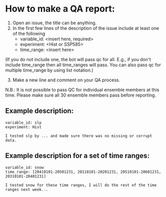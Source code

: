 # How to make a QA report:

1. Open an issue, the title can be anything.
2. In the first few lines of the description of the issue include at least one of the following
   - variable_id: \<insert here, required\>
   - experiment: \<Hist or SSP585\>
   - time_range: \<insert here\>

(If you do not include one, the bot will pass qc for all. E.g., if you don't include time_range then all time_ranges will pass. You can also pass qc for multiple time_range by using list notation.)

3. Make a new line and comment on your QA process.

N.B.: It is not possible to pass QC for individual ensemble members at this time. Please make sure all 30 ensemble members pass before reporting.

## Example description:

```
variable_id: slp
experiment: Hist

I tested slp by ... and made sure there was no missing or corrupt data.
```

## Example description for a set of time ranges:

```
variable_id: snow
time_range: [20410101-20501231, 20110101-20201231, 20510101-20601231, 20310101-20401231]

I tested snow for these time ranges, I will do the rest of the time ranges next week...
```
